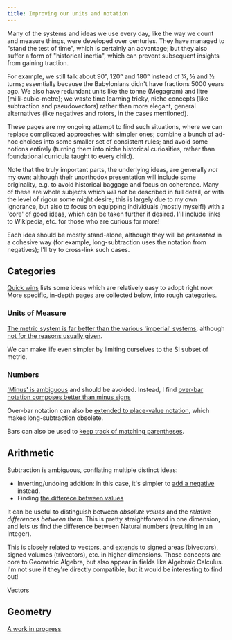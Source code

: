 ```yaml
---
title: Improving our units and notation
---
```


Many of the systems and ideas we use every day, like the way we count and
measure things, were developed over centuries. They have managed to "stand the
test of time", which is certainly an advantage; but they also suffer a form of
"historical inertia", which can prevent subsequent insights from gaining
traction.

For example, we still talk about 90°, 120° and 180° instead of ¼, ⅓ and ½ turns;
essentially because the Babylonians didn't have fractions 5000 years ago. We
also have redundant units like the tonne (Megagram) and litre
(milli-cubic-metre); we waste time learning tricky, niche concepts (like
subtraction and pseudovectors) rather than more elegant, general alternatives
(like negatives and rotors, in the cases mentioned).

These pages are my ongoing attempt to find such situations, where we can replace
complicated approaches with simpler ones; combine a bunch of ad-hoc choices into
some smaller set of consistent rules; and avoid some notions entirely (turning
them into niche historical curiosities, rather than foundational curricula
taught to every child).

Note that the truly important parts, the underlying ideas, are generally *not*
my own; although their unorthodox presentation will include some originality,
e.g. to avoid historical baggage and focus on coherence. Many of these are whole
subjects which *will not* be described in full detail, or with the level of
rigour some might desire; this is largely due to my own ignorance, but also to
focus on equipping individuals (mostly myself!) with a 'core' of good ideas,
which can be taken further if desired. I'll include links to Wikipedia, etc. for
those who are curious for more!

Each idea should be mostly stand-alone, although they will be *presented* in a
cohesive way (for example, long-subtraction uses the notation from negatives);
I'll try to cross-link such cases.

## Categories ##

[Quick wins](quick_wins.html) lists some ideas which are relatively easy to
adopt right now. More specific, in-depth pages are collected below, into rough
categories.

### Units of Measure ###

[The metric system is far better than the various 'imperial'
systems](metric.html), although
[not for the reasons usually given](metric_red_herring.html).

We can make life even simpler by limiting ourselves to the SI subset of metric.

### Numbers ###

['Minus' is ambiguous](minus.html) and should be avoided. Instead, I find
[over-bar notation composes better than minus signs](negatives.html)

Over-bar notation can also be [extended to place-value
notation](place_value.html), which makes long-subtraction obsolete.

Bars can also be used to [keep track of matching parentheses](parentheses.html).

## Arithmetic ##

Subtraction is ambiguous, conflating multiple distinct ideas:

 - Inverting/undoing addition: in this case, it's simpler to
   [add a negative](subtraction.html) instead.
 - Finding [the differece between values](diff.html)

It can be useful to distinguish between *absolute values* and the *relative
differences between them*. This is pretty straightforward in one dimension, and
lets us find the difference between Natural numbers (resulting in an Integer).

This is closely related to vectors, and [extends](extents.html) to signed areas
(bivectors), signed volumes (trivectors), etc. in higher dimensions. Those
concepts are core to Geometric Algebra, but also appear in fields like Algebraic
Calculus.  I'm not sure if they're directly compatible, but it would be
interesting to find out!

[Vectors](projective_geometric_algebra.html)

## Geometry ##

[A work in progress](projective.html)

